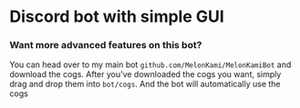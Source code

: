 # Discord bot with simple GUI

### Want more advanced features on this bot?
You can head over to my main bot `github.com/MelonKami/MelonKamiBot` and download the cogs. After you've downloaded the cogs you want, simply drag and drop them into `bot/cogs`. And the bot will automatically use the cogs

